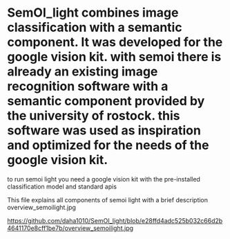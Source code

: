 # SemOI_light combines image classification with a semantic component. It was developed for the google vision kit. with semoi there is already an existing image recognition software with a semantic component provided by the university of rostock. this software was used as inspiration and optimized for the needs of the google vision kit.
to run semoi light you need a google vision kit with the pre-installed classification model and standard apis

This file explains all components of semoi light with a brief description
overview_semoilight.jpg

https://github.com/daha1010/SemOI_light/blob/e28ffd4adc525b032c66d2b4641170e8cff1be7b/overview_semoilight.jpg
